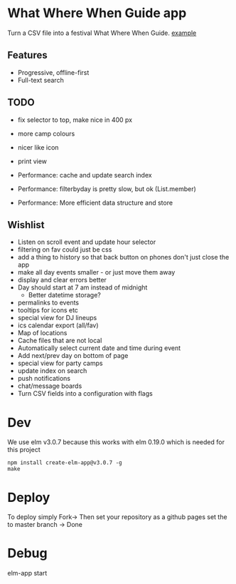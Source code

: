# What Where When Guide app

Turn a CSV file into a festival What Where When Guide. [example](https://guide.theborderland.se)

## Features
* Progressive, offline-first
* Full-text search

## TODO

* fix selector to top, make nice in 400 px
* more camp colours
* nicer like icon

* print view

* Performance: cache and update search index
* Performance: filterbyday is pretty slow, but ok (List.member)
* Performance: More efficient data structure and store

## Wishlist

* Listen on scroll event and update hour selector 
* filtering on fav could just be css
* add a thing to history so that back button on phones don't just close the app
* make all day events smaller - or just move them away
* display and clear errors better
* Day should start at 7 am instead of midnight
  * Better datetime storage?
* permalinks to events
* tooltips for icons etc
* special view for DJ lineups
* ics calendar export (all/fav)
* Map of locations
* Cache files that are not local
* Automatically select current date and time during event
* Add next/prev day on bottom of page
* special view for party camps
* update index on search
* push notifications
* chat/message boards
* Turn CSV fields into a configuration with flags

# Dev
We use elm v3.0.7 because this works with elm 0.19.0 which is needed for this project
```
npm install create-elm-app@v3.0.7 -g
make
```

# Deploy
To deploy simply Fork-> Then set your repository as a github pages set the to master branch -> Done

# Debug
elm-app start
